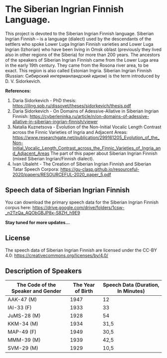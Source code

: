 # The Siberian Ingrian Finnish Language. 
This project is devoted to the Siberian Ingrian Finnish language. Siberian Ingrian Finnish – is a language (dialect) used by the descendants of the settlers who spoke Lower Luga Ingrian Finnish varieties and Lower Luga Ingrian (Izhorian) who have been living in Omsk oblast (previously they lived also in other regions of the Siberia) for more than 200 years. The ancestors of the speakers of Siberian Ingrian Finnish came from the Lower Luga area in the early 19th century. They came from the Rosona river area, to be exact. This region is also called Estonian Ingria. Siberian Ingrian Finnish (Russian: Сибирский ингерманландский идиом) is the term introduced by D. V. Sidorkevich.

**References:**
1. Daria Sidorkevich - PhD thesis: https://iling.spb.ru/dissovet/theses/sidorkevich/thesis.pdf
2. Daria Sidorkevich - On Domains of Adessive-Allative in Siberian Ingrian Finnish: https://cyberleninka.ru/article/n/on-domains-of-adessive-allative-in-siberian-ingrian-finnish/viewer
3. Natalia Kuznetsova - Evolution of the Non-Initial Vocalic Length Contrast across the Finnic Varieties of Ingria and Adjacent Areas: https://www.researchgate.net/publication/299161205_Evolution_of_the_Non-Initial_Vocalic_Length_Contrast_across_the_Finnic_Varieties_of_Ingria_and_Adjacent_Areas
The part of this paper about Siberian Ingrian Finnish (mixed Siberian Ingrian/Finnish dialect).
4. Ivan Ubaleht - The Creation of Siberian Ingrian Finnish and Siberian Tatar Speech Corpora: https://gu-clasp.github.io/resourceful-2020/papers/RESOURCEFUL-2020_paper_5.pdf

## Speech data of Siberian Ingrian Finnish

You can download the primary speech data for the Siberian Ingrian Finnish corpus here: 
https://drive.google.com/drive/folders/1csw-_n2TzQa_AQObGBJP8x-S8ZH_h9E9

**Stay tuned for more updates...**

## License

The speech data of Siberian Ingrian Finnish are licensed under the CC-BY 4.0: https://creativecommons.org/licenses/by/4.0/

## Description of Speakers

|The Code of the Speaker and Gender| The Year of Birth| Speech Data (Duration, In Minutes)|
|---|---|---|
|AAK-47 (M)|1947|12|
|IAI-33 (F)|1933|33|
|JuMS-28 (M)|1928|54|
|KKM-34 (M)|1934|31,5|
|MAP-49 (F)|1949|30,5|
|MMM-39 (M)|1939|42,5|
|SVM-29 (M)|1929|10,5|
